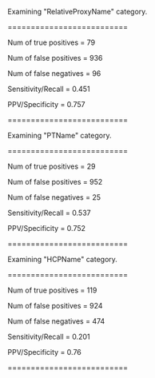 
Examining "RelativeProxyName" category.


==========================

Num of true positives = 79

Num of false positives = 936

Num of false negatives = 96

Sensitivity/Recall = 0.451

PPV/Specificity = 0.757

==========================

Examining "PTName" category.


==========================

Num of true positives = 29

Num of false positives = 952

Num of false negatives = 25

Sensitivity/Recall = 0.537

PPV/Specificity = 0.752

==========================


Examining "HCPName" category.


==========================

Num of true positives = 119

Num of false positives = 924

Num of false negatives = 474

Sensitivity/Recall = 0.201

PPV/Specificity = 0.76

==========================



